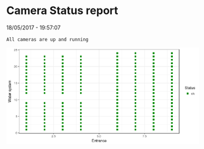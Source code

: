 Camera Status report
================
18/05/2017 - 19:57:07

    All cameras are up and running

![](camreport_files/figure-markdown_github/unnamed-chunk-2-1.png)
